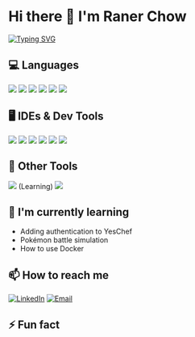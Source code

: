 # Hi there 👋 I'm Raner Chow

[![Typing SVG](https://readme-typing-svg.herokuapp.com?font=Fira+Code&pause=1000&color=00F718&width=435&lines=Full+Stack+Developer;Tech+Enthusiast)](https://git.io/typing-svg)

## 💻 Languages

![](https://img.shields.io/badge/-C-A8B9CC?style=flat&logo=c&logoColor=white) ![](https://img.shields.io/badge/-C++-00599C?style=flat&logo=c%2B%2B&logoColor=white) ![](https://img.shields.io/badge/-Java-007396?style=flat&logo=java&logoColor=white) ![](https://img.shields.io/badge/-Python-3776AB?style=flat&logo=python&logoColor=white) ![](https://img.shields.io/badge/-R-276DC3?style=flat&logo=r&logoColor=white) ![](https://img.shields.io/badge/-JavaScript-F7DF1E?style=flat&logo=javascript&logoColor=black)

## 🖥️ IDEs & Dev Tools

![](https://img.shields.io/badge/Editor-VS_Code-informational?style=flat&logo=visual-studio-code&logoColor=white&color=2bbc8a) ![](https://img.shields.io/badge/-Visual_Studio-5C2D91?style=flat&logo=visual-studio&logoColor=white) ![](https://img.shields.io/badge/-Android_Studio-3DDC84?style=flat&logo=android-studio&logoColor=white) ![](https://img.shields.io/badge/-RStudio-75AADB?style=flat&logo=rstudio&logoColor=white) ![](https://img.shields.io/badge/-Unity-000000?style=flat&logo=unity&logoColor=white) ![](https://img.shields.io/badge/-GitHub-181717?style=flat&logo=github&logoColor=white)

## 🔧 Other Tools

![](https://img.shields.io/badge/-Docker-2496ED?style=flat&logo=docker&logoColor=white) (Learning) ![](https://img.shields.io/badge/-Lucidchart-F37021?style=flat&logo=lucidchart&logoColor=white)


## 🌱 I'm currently learning

- Adding authentication to YesChef  
- Pokémon battle simulation
- How to use Docker


## 📫 How to reach me

[![LinkedIn](https://img.shields.io/badge/LinkedIn-0077B5?style=for-the-badge&logo=linkedin&logoColor=white)](https://www.linkedin.com/in/raner-chow-b31522329/)
[![Email](https://img.shields.io/badge/Gmail-D14836?style=for-the-badge&logo=gmail&logoColor=white)](mailto:raner.chow@snhu.edu)

## ⚡ Fun fact


<!--
**Ranaah05/Ranaah05** is a ✨ _special_ ✨ repository because its `README.md` (this file) appears on your GitHub profile.

Here are some ideas to get you started:

- 🔭 I’m currently working on ...
- 🌱 I’m currently learning ...
- 👯 I’m looking to collaborate on ...
- 🤔 I’m looking for help with ...
- 💬 Ask me about ...
- 📫 How to reach me: ...
- 😄 Pronouns: ...
- ⚡ Fun fact: ...
-->
